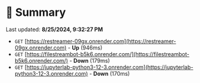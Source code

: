 # 📖 Summary
Last updated: **8/25/2024, 9:32:27 PM**

- `GET` [https://restreamer-09gx.onrender.com](https://restreamer-09gx.onrender.com) - **Up** (946ms)
- `GET` [https://filestreambot-b5k6.onrender.com/](https://filestreambot-b5k6.onrender.com/) - **Down** (179ms)
- `GET` [https://jupyterlab-python3-12-3.onrender.com](https://jupyterlab-python3-12-3.onrender.com) - **Down** (170ms)
